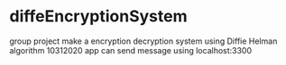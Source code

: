 # diffeEncryptionSystem
group project make a encryption decryption system using Diffie Helman algorithm 
10312020 app can send message using localhost:3300
